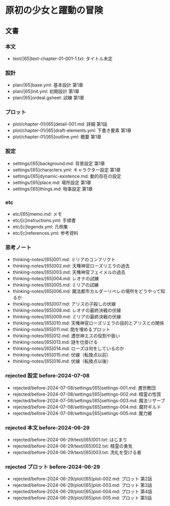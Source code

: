 # 原初の少女と躍動の冒険
## 文書
### 本文
- text/[65]text-chapter-01-001-1.txt: タイトル未定

### 設計
- plan/[65]base.yml:      基本設計 第1章
- plan/[65]init.yml:      初期設計 第1章
- plan/[65]ordeal.gsheet: 試練 第1章

### プロット
- plot/chapter-01/[65]detail-001.md:      詳細 第1話
- plot/chapter-01/[65]draft-elements.yml: 下書き要素 第1章
- plot/chapter-01/[65]outline.yml:        概要 第1章

### 設定
- settings/[65]background.md:        背景設定 第1章
- settings/[65]characters.yml:       キャラクター設定 第1章
- settings/[65]dynamic-existence.md: 動的存在の設定
- settings/[65]place.md:             場所設定 第1章
- settings/[65]things.md:            物事設定 第1章

### etc
- etc/[65]memo.md:         メモ
- etc/[c]instructions.yml: 手順書
- etc/[c]legends.yml:      凡例集
- etc/[c]references.yml:   参考資料

### 思考ノート
- thinking-notes/[65]001.md: ミリアのコンフリクト
- thinking-notes/[65]002.md: 天権神官ローズリエラの過去
- thinking-notes/[65]003.md: 天権神官フェイメルの過去
- thinking-notes/[65]004.md: レオナの試練
- thinking-notes/[65]005.md: ミリアの試練
- thinking-notes/[65]006.md: 魔法都市カルダーリベレの場所をどうやって知るか
- thinking-notes/[65]007.md: アリスの子殺しの伏線
- thinking-notes/[65]008.md: レオナの最終決戦の伏線
- thinking-notes/[65]009.md: ミリアの最終決戦の伏線
- thinking-notes/[65]010.md: 天権神官ローズリエラの目的とアリスとの関係
- thinking-notes/[65]011.md: 間を埋めるプロット
- thinking-notes/[65]012.md: 遷世神エスの役割や扱い
- thinking-notes/[65]013.md: 謎を仕掛ける
- thinking-notes/[65]014.md: ローズは何をしているのか
- thinking-notes/[65]015.md: 伏線（転換点以前）
- thinking-notes/[65]016.md: 伏線（転換点以後）

### rejected 設定 before-2024-07-08
- rejected/before-2024-07-08/settings/[65]settings-001.md: 遷世教団
- rejected/before-2024-07-08/settings/[65]settings-002.md: 精霊の性質
- rejected/before-2024-07-08/settings/[65]settings-003.md: 魔法リザーブ
- rejected/before-2024-07-08/settings/[65]settings-004.md: 魔狩ギルド
- rejected/before-2024-07-08/settings/[65]settings-005.md: 魔力郷

### rejected 本文 before-2024-06-29
- rejected/before-2024-06-29/text/[65]001.txt: はじまり
- rejected/before-2024-06-29/text/[65]002.txt: 精霊の勇気
- rejected/before-2024-06-29/text/[65]003.txt: 洗礼を受ける者

### rejected プロット before-2024-06-29
- rejected/before-2024-06-29/plot/[65]plot-002.md: プロット 第2話
- rejected/before-2024-06-29/plot/[65]plot-003.md: プロット 第3話
- rejected/before-2024-06-29/plot/[65]plot-004.md: プロット 第4話
- rejected/before-2024-06-29/plot/[65]plot-005.md: プロット 第5話

